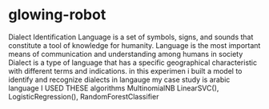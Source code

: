 # glowing-robot
Dialect Identification
Language is a set of symbols, signs, and sounds that constitute a tool of knowledge for humanity. Language is the most important means of communication and understanding among humans in society
Dialect is a type of language that has a specific geographical characteristic with different terms and indications.
in this experimen i built   a model to identify  and recognize dialects in langauge my case study is arabic language 
I USED THESE algorithms
          MultinomialNB
          LinearSVC(),
          LogisticRegression(),
          RandomForestClassifier 
          

